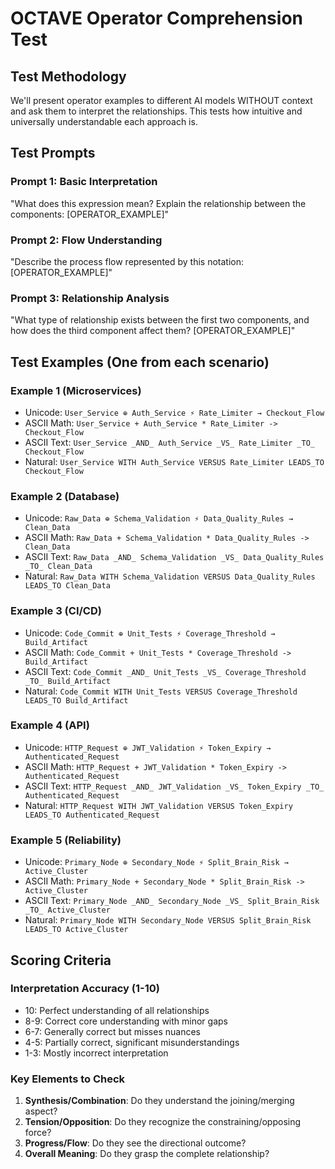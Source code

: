 # OCTAVE Operator Comprehension Test

## Test Methodology
We'll present operator examples to different AI models WITHOUT context and ask them to interpret the relationships. This tests how intuitive and universally understandable each approach is.

## Test Prompts

### Prompt 1: Basic Interpretation
"What does this expression mean? Explain the relationship between the components:
[OPERATOR_EXAMPLE]"

### Prompt 2: Flow Understanding
"Describe the process flow represented by this notation:
[OPERATOR_EXAMPLE]"

### Prompt 3: Relationship Analysis
"What type of relationship exists between the first two components, and how does the third component affect them?
[OPERATOR_EXAMPLE]"

## Test Examples (One from each scenario)

### Example 1 (Microservices)
- Unicode: `User_Service ⊕ Auth_Service ⚡ Rate_Limiter → Checkout_Flow`
- ASCII Math: `User_Service + Auth_Service * Rate_Limiter -> Checkout_Flow`
- ASCII Text: `User_Service _AND_ Auth_Service _VS_ Rate_Limiter _TO_ Checkout_Flow`
- Natural: `User_Service WITH Auth_Service VERSUS Rate_Limiter LEADS_TO Checkout_Flow`

### Example 2 (Database)
- Unicode: `Raw_Data ⊕ Schema_Validation ⚡ Data_Quality_Rules → Clean_Data`
- ASCII Math: `Raw_Data + Schema_Validation * Data_Quality_Rules -> Clean_Data`
- ASCII Text: `Raw_Data _AND_ Schema_Validation _VS_ Data_Quality_Rules _TO_ Clean_Data`
- Natural: `Raw_Data WITH Schema_Validation VERSUS Data_Quality_Rules LEADS_TO Clean_Data`

### Example 3 (CI/CD)
- Unicode: `Code_Commit ⊕ Unit_Tests ⚡ Coverage_Threshold → Build_Artifact`
- ASCII Math: `Code_Commit + Unit_Tests * Coverage_Threshold -> Build_Artifact`
- ASCII Text: `Code_Commit _AND_ Unit_Tests _VS_ Coverage_Threshold _TO_ Build_Artifact`
- Natural: `Code_Commit WITH Unit_Tests VERSUS Coverage_Threshold LEADS_TO Build_Artifact`

### Example 4 (API)
- Unicode: `HTTP_Request ⊕ JWT_Validation ⚡ Token_Expiry → Authenticated_Request`
- ASCII Math: `HTTP_Request + JWT_Validation * Token_Expiry -> Authenticated_Request`
- ASCII Text: `HTTP_Request _AND_ JWT_Validation _VS_ Token_Expiry _TO_ Authenticated_Request`
- Natural: `HTTP_Request WITH JWT_Validation VERSUS Token_Expiry LEADS_TO Authenticated_Request`

### Example 5 (Reliability)
- Unicode: `Primary_Node ⊕ Secondary_Node ⚡ Split_Brain_Risk → Active_Cluster`
- ASCII Math: `Primary_Node + Secondary_Node * Split_Brain_Risk -> Active_Cluster`
- ASCII Text: `Primary_Node _AND_ Secondary_Node _VS_ Split_Brain_Risk _TO_ Active_Cluster`
- Natural: `Primary_Node WITH Secondary_Node VERSUS Split_Brain_Risk LEADS_TO Active_Cluster`

## Scoring Criteria

### Interpretation Accuracy (1-10)
- 10: Perfect understanding of all relationships
- 8-9: Correct core understanding with minor gaps
- 6-7: Generally correct but misses nuances
- 4-5: Partially correct, significant misunderstandings
- 1-3: Mostly incorrect interpretation

### Key Elements to Check
1. **Synthesis/Combination**: Do they understand the joining/merging aspect?
2. **Tension/Opposition**: Do they recognize the constraining/opposing force?
3. **Progress/Flow**: Do they see the directional outcome?
4. **Overall Meaning**: Do they grasp the complete relationship?